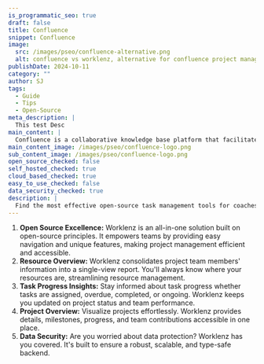```yaml
---
is_programmatic_seo: true
draft: false
title: Confluence
snippet: Confluence
image:
  src: /images/pseo/confluence-alternative.png
  alt: confluence vs worklenz, alternative for confluence project managemet tool, task management, resource management, productivity
publishDate: 2024-10-11
category: ""
author: SJ
tags:
  - Guide
  - Tips
  - Open-Source
meta_description: |
  This test Desc
main_content: |
  Confluence is a collaborative knowledge base platform that facilitates information sharing, document management, and team alignment.
main_content_image: /images/pseo/confluence-logo.png
sub_content_image: /images/pseo/confluence-logo.png
open_source_checked: false
self_hosted_checked: true
cloud_based_checked: true
easy_to_use_checked: false
data_security_checked: true
description: |
  Find the most effective open-source task management tools for coaches on our platform. Simplify your coaching tasks and boost productivity with these tools.
---
```

1. **Open Source Excellence:** Worklenz is an all-in-one solution built on open-source principles. It empowers teams by providing easy navigation and unique features, making project management efficient and accessible.
2. **Resource Overview:** Worklenz consolidates project team members' information into a single-view report. You'll always know where your resources are, streamlining resource management.
3. **Task Progress Insights:** Stay informed about task progress whether tasks are assigned, overdue, completed, or ongoing. Worklenz keeps you updated on project status and team performance.
4. **Project Overview:** Visualize projects effortlessly. Worklenz provides details, milestones, progress, and team contributions accessible in one place.
5. **Data Security:** Are you worried about data protection? Worklenz has you covered. It's built to ensure a robust, scalable, and type-safe backend.